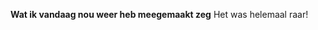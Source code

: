 


**Wat ik vandaag nou weer heb meegemaakt zeg**
Het was helemaal raar!
<!--stackedit_data:
eyJoaXN0b3J5IjpbMjcwODUwOTEwXX0=
-->
